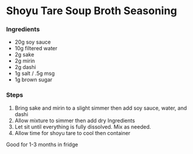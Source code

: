 # Shoyu Tare Soup Broth Seasoning

### Ingredients 
- 20g soy sauce
- 10g filtered water
- 2g sake
- 2g mirin
- 2g dashi
- 1g salt / .5g msg
- 1g brown sugar

### Steps 
1. Bring sake and mirin to a slight simmer then add soy sauce, water, and dashi 
2. Allow mixture to simmer then add dry Ingredients
3. Let sit until everything is fully dissolved. Mix as needed. 
4. Allow time for shoyu tare to cool then container

Good for 1-3 months in fridge
